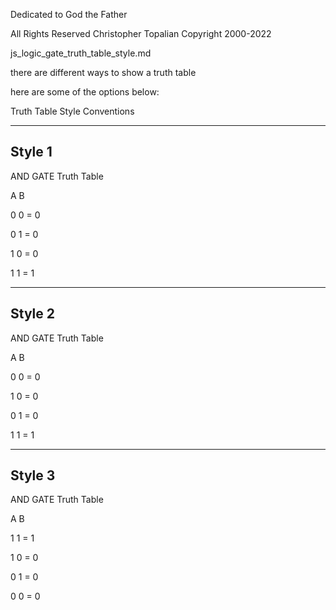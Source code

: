 Dedicated to God the Father

 All Rights Reserved Christopher Topalian Copyright 2000-2022

 js_logic_gate_truth_table_style.md

 there are different ways to show a truth table

 here are some of the options below:

 Truth Table Style Conventions
***
 ## Style 1

 AND GATE Truth Table

 A  B

 0  0  =  0

 0  1  =  0

 1  0  =  0

 1  1  =  1
***
 ## Style 2

 AND GATE Truth Table

 A  B

 0  0  =  0

 1  0  =  0

 0  1  =  0

 1  1  =  1
***
## Style 3

 AND GATE Truth Table

 A  B

 1  1  =  1

 1  0  =  0

 0  1  =  0

 0  0  =  0
